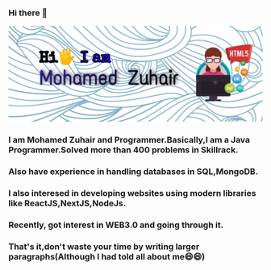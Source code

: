 ### Hi there 👋
![Cover](cover.jpg)

### I am Mohamed Zuhair and Programmer.Basically,I am a Java Programmer.Solved more than 400 problems in Skillrack.
### Also have experience in handling databases in SQL,MongoDB.
### I also interesed in developing websites using modern libraries like ReactJS,NextJS,NodeJs.
### Recently, got interest in WEB3.0 and going through it.
### That's it,don't waste your time by writing larger paragraphs(Although I had told all about me😄😄)

<!--
**zuhair786/zuhair786** is a ✨ _special_ ✨ repository because its `README.md` (this file) appears on your GitHub profile.

Here are some ideas to get you started:

- 🔭 I’m currently working on ...
- 🌱 I’m currently learning ...
- 👯 I’m looking to collaborate on ...
- 🤔 I’m looking for help with ...
- 💬 Ask me about ...
- 📫 How to reach me: ...
- 😄 Pronouns: ...
- ⚡ Fun fact: ...
-->
